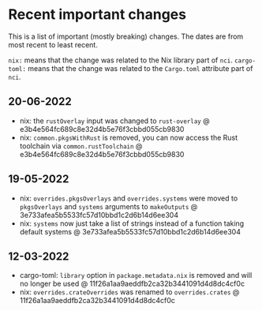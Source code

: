 # Recent important changes

This is a list of important (mostly breaking) changes. The dates are from
most recent to least recent.

`nix:` means that the change was related to the Nix library part of `nci`.
`cargo-toml:` means that the change was related to the `Cargo.toml`
attribute part of `nci`.

## 20-06-2022

- nix: the `rustOverlay` input was changed to `rust-overlay` @ e3b4e564fc689c8e32d4b5e76f3cbbd055cb9830
- nix: `common.pkgsWithRust` is removed, you can now access the Rust toolchain via `common.rustToolchain` @ e3b4e564fc689c8e32d4b5e76f3cbbd055cb9830

## 19-05-2022

- nix: `overrides.pkgsOverlays` and `overrides.systems` were moved to `pkgsOverlays` and `systems` arguments to `makeOutputs` @ 3e733afea5b5533fc57d10bbd1c2d6b14d6ee304
- nix: `systems` now just take a list of strings instead of a function taking default systems @ 3e733afea5b5533fc57d10bbd1c2d6b14d6ee304

## 12-03-2022

- cargo-toml: `library` option in `package.metadata.nix` is removed and will no longer be used @ 11f26a1aa9aeddfb2ca32b3441091d4d8dc4cf0c
- nix: `overrides.crateOverrides` was renamed to `overrides.crates` @ 11f26a1aa9aeddfb2ca32b3441091d4d8dc4cf0c